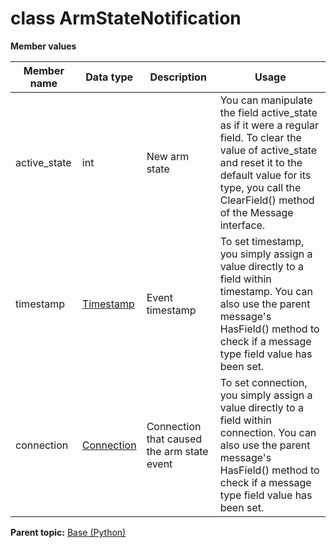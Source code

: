 # class ArmStateNotification

 **Member values** 

|Member name|Data type|Description|Usage|
|-----------|---------|-----------|-----|
|active\_state|int|New arm state|You can manipulate the field active\_state as if it were a regular field. To clear the value of active\_state and reset it to the default value for its type, you call the ClearField\(\) method of the Message interface.|
|timestamp| [Timestamp](../Common/Timestamp.md#)|Event timestamp|To set timestamp, you simply assign a value directly to a field within timestamp. You can also use the parent message's HasField\(\) method to check if a message type field value has been set.|
|connection| [Connection](../Common/Connection.md#)|Connection that caused the arm state event|To set connection, you simply assign a value directly to a field within connection. You can also use the parent message's HasField\(\) method to check if a message type field value has been set.|

**Parent topic:** [Base \(Python\)](../../summary_pages/Base.md)

